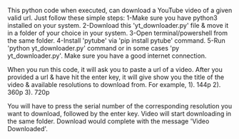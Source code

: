 This python code when executed, can download a YouTube video of a given valid url.
Just follow these simple steps:
  1-Make sure you have python3 installed on your system.
  2-Download this 'yt_downloader.py' file & move it in a folder of your choice in your system.
  3-Open terminal/powershell from the same folder. 
  4-Install 'pytube' via 'pip install pytube' command.
  5-Run 'python yt_downloader.py' command or in some cases 'py yt_downloader.py'.
    Make sure you have a good internet connection.
  
When you run this code, it will ask you to paste a url of a video.
After you provided a url & have hit the enter key, it will give show you the title of the video & available resolutions to download from.
For example, 1). 144p
             2). 360p
             3). 720p
             
You will have to press the serial number of the corresponding resolution you want to download, followed by the enter key.
Video will start downloading in the same folder. Download would complete with the message 'Video Downloaded'.

